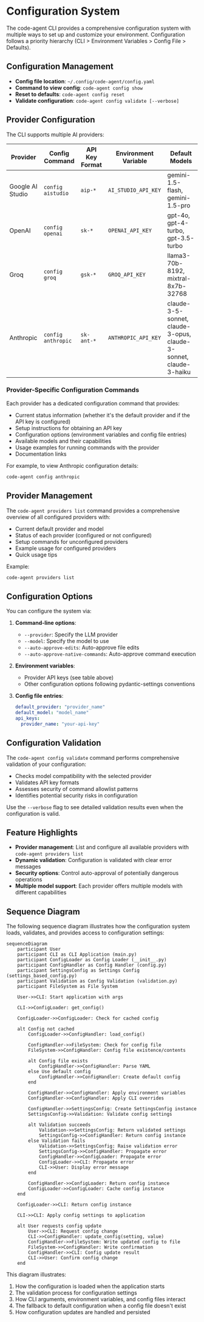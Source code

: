 # Configuration System

The code-agent CLI provides a comprehensive configuration system with multiple ways to set up and customize your environment. Configuration follows a priority hierarchy (CLI > Environment Variables > Config File > Defaults).

## Configuration Management

- **Config file location**: `~/.config/code-agent/config.yaml`
- **Command to view config**: `code-agent config show`
- **Reset to defaults**: `code-agent config reset`
- **Validate configuration**: `code-agent config validate [--verbose]`

## Provider Configuration

The CLI supports multiple AI providers:

| Provider | Config Command | API Key Format | Environment Variable | Default Models |
|----------|---------------|----------------|---------------------|----------------|
| Google AI Studio | `config aistudio` | `aip-*` | `AI_STUDIO_API_KEY` | gemini-1.5-flash, gemini-1.5-pro |
| OpenAI | `config openai` | `sk-*` | `OPENAI_API_KEY` | gpt-4o, gpt-4-turbo, gpt-3.5-turbo |
| Groq | `config groq` | `gsk-*` | `GROQ_API_KEY` | llama3-70b-8192, mixtral-8x7b-32768 |
| Anthropic | `config anthropic` | `sk-ant-*` | `ANTHROPIC_API_KEY` | claude-3-5-sonnet, claude-3-opus, claude-3-sonnet, claude-3-haiku |

### Provider-Specific Configuration Commands

Each provider has a dedicated configuration command that provides:

- Current status information (whether it's the default provider and if the API key is configured)
- Setup instructions for obtaining an API key
- Configuration options (environment variables and config file entries)
- Available models and their capabilities
- Usage examples for running commands with the provider
- Documentation links

For example, to view Anthropic configuration details:
```bash
code-agent config anthropic
```

## Provider Management

The `code-agent providers list` command provides a comprehensive overview of all configured providers with:

- Current default provider and model
- Status of each provider (configured or not configured)
- Setup commands for unconfigured providers
- Example usage for configured providers
- Quick usage tips

Example:
```bash
code-agent providers list
```

## Configuration Options

You can configure the system via:

1. **Command-line options**:
   - `--provider`: Specify the LLM provider
   - `--model`: Specify the model to use
   - `--auto-approve-edits`: Auto-approve file edits
   - `--auto-approve-native-commands`: Auto-approve command execution

2. **Environment variables**:
   - Provider API keys (see table above)
   - Other configuration options following pydantic-settings conventions

3. **Config file entries**:
   ```yaml
   default_provider: "provider_name"
   default_model: "model_name"
   api_keys:
     provider_name: "your-api-key"
   ```

## Configuration Validation

The `code-agent config validate` command performs comprehensive validation of your configuration:

- Checks model compatibility with the selected provider
- Validates API key formats
- Assesses security of command allowlist patterns
- Identifies potential security risks in configuration

Use the `--verbose` flag to see detailed validation results even when the configuration is valid.

## Feature Highlights

- **Provider management**: List and configure all available providers with `code-agent providers list`
- **Dynamic validation**: Configuration is validated with clear error messages
- **Security options**: Control auto-approval of potentially dangerous operations
- **Multiple model support**: Each provider offers multiple models with different capabilities

## Sequence Diagram

The following sequence diagram illustrates how the configuration system loads, validates, and provides access to configuration settings:

```mermaid
sequenceDiagram
    participant User
    participant CLI as CLI Application (main.py)
    participant ConfigLoader as Config Loader (__init__.py)
    participant ConfigHandler as Config Handler (config.py)
    participant SettingsConfig as Settings Config (settings_based_config.py)
    participant Validation as Config Validation (validation.py)
    participant FileSystem as File System

    User->>CLI: Start application with args

    CLI->>ConfigLoader: get_config()

    ConfigLoader->>ConfigLoader: Check for cached config

    alt Config not cached
        ConfigLoader->>ConfigHandler: load_config()

        ConfigHandler->>FileSystem: Check for config file
        FileSystem->>ConfigHandler: Config file existence/contents

        alt Config file exists
            ConfigHandler->>ConfigHandler: Parse YAML
        else Use default config
            ConfigHandler->>ConfigHandler: Create default config
        end

        ConfigHandler->>ConfigHandler: Apply environment variables
        ConfigHandler->>ConfigHandler: Apply CLI overrides

        ConfigHandler->>SettingsConfig: Create SettingsConfig instance
        SettingsConfig->>Validation: Validate config settings

        alt Validation succeeds
            Validation->>SettingsConfig: Return validated settings
            SettingsConfig->>ConfigHandler: Return config instance
        else Validation fails
            Validation->>SettingsConfig: Raise validation error
            SettingsConfig->>ConfigHandler: Propagate error
            ConfigHandler->>ConfigLoader: Propagate error
            ConfigLoader->>CLI: Propagate error
            CLI->>User: Display error message
        end

        ConfigHandler->>ConfigLoader: Return config instance
        ConfigLoader->>ConfigLoader: Cache config instance
    end

    ConfigLoader->>CLI: Return config instance

    CLI->>CLI: Apply config settings to application

    alt User requests config update
        User->>CLI: Request config change
        CLI->>ConfigHandler: update_config(setting, value)
        ConfigHandler->>FileSystem: Write updated config to file
        FileSystem->>ConfigHandler: Write confirmation
        ConfigHandler->>CLI: Config update result
        CLI->>User: Confirm config change
    end
```

This diagram illustrates:
1. How the configuration is loaded when the application starts
2. The validation process for configuration settings
3. How CLI arguments, environment variables, and config files interact
4. The fallback to default configuration when a config file doesn't exist
5. How configuration updates are handled and persisted
